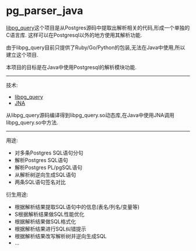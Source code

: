 # pg_parser_java

[libpg_query](https://github.com/pganalyze/libpg_query#libpg_query)这个项目是从Postgres源码中提取出解析相关的代码,形成一个单独的C语言库. 这样可以在Postgresql以外的地方使用其解析功能.  
  
由于libpg_query目前只提供了Ruby/Go/Python的包装,无法在Java中使用,所以建立这个项目.

本项目的目标是在Java中使用Postgresql的解析模块功能.  

---------  

技术:
* [libpg_query](https://github.com/pganalyze/libpg_query#libpg_query)
* [JNA](https://github.com/java-native-access/jna)

从libpg_query源码编译得到libpg_query.so动态库,在Java中使用JNA调用libpg_query.so中方法.  

---------- 
用途:
* 对多条Postgres SQL语句分句
* 解析Postgres SQL语句
* 解析Postgres PL/pgSQL语句
* 从解析树逆向生成SQL语句
* 两条SQL语句签名对比

衍生用途:
* 根据解析结果提取SQL语句中的信息(表名/列名/变量等)
* S根据解析结果做SQL性能优化
* 根据解析结果做SQL格式化
* 根据解析结果进行SQL纠错提示
* 根据解析结果改写解析树并逆向生成SQL
* ...